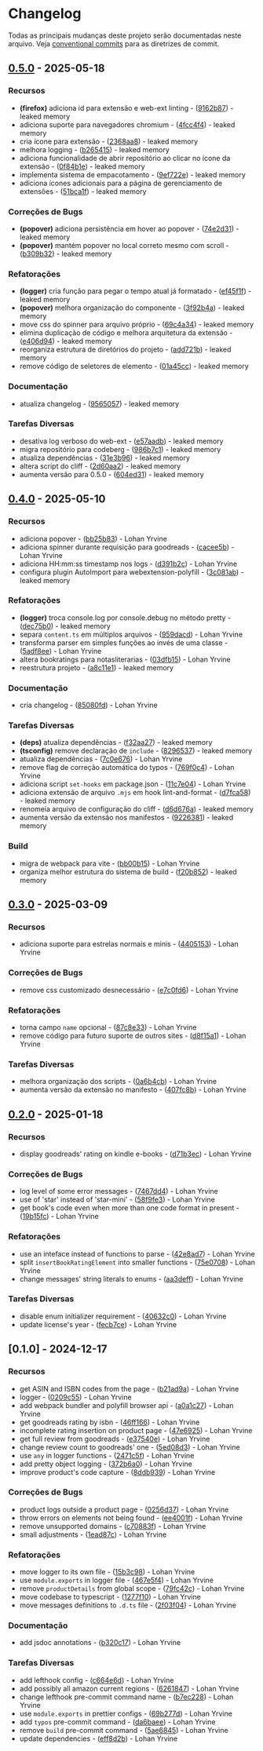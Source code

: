 # Changelog

Todas as principais mudanças deste projeto serão documentadas neste arquivo. Veja [conventional commits](https://www.conventionalcommits.org/) para as diretrizes de commit.

## [0.5.0](https://codeberg.org/notas-literarias/notas-literarias/compare/v0.4.0..v0.5.0) - 2025-05-18

### Recursos

- **(firefox)** adiciona id para extensão e web-ext linting - ([9162b87](https://codeberg.org/notas-literarias/notas-literarias/commit/9162b87a990d3c098753ea2d3571563023af1251)) - leaked memory
- adiciona suporte para navegadores chromium - ([4fcc4f4](https://codeberg.org/notas-literarias/notas-literarias/commit/4fcc4f4762ea454369394ed7043a582900bcc102)) - leaked memory
- cria ícone para extensão - ([2368aa8](https://codeberg.org/notas-literarias/notas-literarias/commit/2368aa8e393d15627602334e565aa6423901f600)) - leaked memory
- melhora logging - ([b265415](https://codeberg.org/notas-literarias/notas-literarias/commit/b265415fd48ec287846f1b04fdf1d21a45ea61bb)) - leaked memory
- adiciona funcionalidade de abrir repositório ao clicar no ícone da extensão - ([0f84b1e](https://codeberg.org/notas-literarias/notas-literarias/commit/0f84b1e7d0add273059c7bb338b379988f740c1c)) - leaked memory
- implementa sistema de empacotamento - ([9ef722e](https://codeberg.org/notas-literarias/notas-literarias/commit/9ef722ec99ec8b8d8014893d7f1eed9d451040d4)) - leaked memory
- adiciona ícones adicionais para a página de gerenciamento de extensões - ([51bca1f](https://codeberg.org/notas-literarias/notas-literarias/commit/51bca1fd2883161da90994e2a7b2ccf044b56a07)) - leaked memory

### Correções de Bugs

- **(popover)** adiciona persistência em hover ao popover - ([74e2d31](https://codeberg.org/notas-literarias/notas-literarias/commit/74e2d3196c3d221568836b6d0ba966699928e4d6)) - leaked memory
- **(popover)** mantém popover no local correto mesmo com scroll - ([b309b32](https://codeberg.org/notas-literarias/notas-literarias/commit/b309b32262fafb2a9a305aa423d0ed2e662cdfaa)) - leaked memory

### Refatorações

- **(logger)** cria função para pegar o tempo atual já formatado - ([ef45f1f](https://codeberg.org/notas-literarias/notas-literarias/commit/ef45f1ff027b53a3d02db68e74ef2c80d82a892c)) - leaked memory
- **(popover)** melhora organização do componente - ([3f92b4a](https://codeberg.org/notas-literarias/notas-literarias/commit/3f92b4ac97dd86919120529ce8d094dfa72ba16b)) - leaked memory
- move css do spinner para arquivo próprio - ([69c4a34](https://codeberg.org/notas-literarias/notas-literarias/commit/69c4a349a48dd42d43d9630793117204d5d291f3)) - leaked memory
- elimina duplicação de código e melhora arquitetura da extensão - ([e406d94](https://codeberg.org/notas-literarias/notas-literarias/commit/e406d9477b9684570e94b8ea45b3ec16dde174b9)) - leaked memory
- reorganiza estrutura de diretórios do projeto - ([add721b](https://codeberg.org/notas-literarias/notas-literarias/commit/add721b6e2c5beecc3c0ec1432456058a4f9a902)) - leaked memory
- remove código de seletores de elemento - ([01a45cc](https://codeberg.org/notas-literarias/notas-literarias/commit/01a45cc257eafc19122e17c3df162a57052f2d6c)) - leaked memory

### Documentação

- atualiza changelog - ([9565057](https://codeberg.org/notas-literarias/notas-literarias/commit/9565057a696ed53f96dd5ccb8b8a15d1bde1918a)) - leaked memory

### Tarefas Diversas

- desativa log verboso do web-ext - ([e57aadb](https://codeberg.org/notas-literarias/notas-literarias/commit/e57aadb44ee12060346f875317bec80fb90a29d7)) - leaked memory
- migra repositório para codeberg - ([986b7c1](https://codeberg.org/notas-literarias/notas-literarias/commit/986b7c15a06f92e1fbdd680e0b1279918a275bcd)) - leaked memory
- atualiza dependências - ([31e3b96](https://codeberg.org/notas-literarias/notas-literarias/commit/31e3b96c13738a9e9ae55986d304fcf3cacf88e1)) - leaked memory
- altera script do cliff - ([2d60aa2](https://codeberg.org/notas-literarias/notas-literarias/commit/2d60aa2de772d674108ed201d1cbd734bd89784b)) - leaked memory
- aumenta versão para 0.5.0 - ([604ed31](https://codeberg.org/notas-literarias/notas-literarias/commit/604ed31d1af39a4662f4390fcc6337722c8e0c5e)) - leaked memory

## [0.4.0](https://codeberg.org/notas-literarias/notas-literarias/compare/v0.3.0..v0.4.0) - 2025-05-10

### Recursos

- adiciona popover - ([bb25b83](https://codeberg.org/notas-literarias/notas-literarias/commit/bb25b834e1dd1971ef6b831a5ad2de6be3c92d50)) - Lohan Yrvine
- adiciona spinner durante requisição para goodreads - ([cacee5b](https://codeberg.org/notas-literarias/notas-literarias/commit/cacee5b59e68f33e163e5cf8de00d9c1bab8176b)) - Lohan Yrvine
- adiciona HH:mm:ss timestamp nos logs - ([d391b2c](https://codeberg.org/notas-literarias/notas-literarias/commit/d391b2caa01f47051df8f7de0a714daa3e73146f)) - Lohan Yrvine
- configura plugin AutoImport para webextension-polyfill - ([3c081ab](https://codeberg.org/notas-literarias/notas-literarias/commit/3c081abfa8839ae9ef30cb721f7d16d430f94cbf)) - leaked memory

### Refatorações

- **(logger)** troca console.log por console.debug no método pretty - ([dec75b0](https://codeberg.org/notas-literarias/notas-literarias/commit/dec75b083e2e12db19c15a5229f2e3cba6160679)) - leaked memory
- separa `content.ts` em múltiplos arquivos - ([959dacd](https://codeberg.org/notas-literarias/notas-literarias/commit/959dacd82f6ac48855904532789dfcbaf222185c)) - Lohan Yrvine
- transforma parser em simples funções ao invés de uma classe - ([5adf8ee](https://codeberg.org/notas-literarias/notas-literarias/commit/5adf8eefc5710685050d1db8c525419427b703b9)) - Lohan Yrvine
- altera bookratings para notasliterarias - ([03dfb15](https://codeberg.org/notas-literarias/notas-literarias/commit/03dfb15c156c8b240f796486f196f8754eabc2d0)) - Lohan Yrvine
- reestrutura projeto - ([a8c11e1](https://codeberg.org/notas-literarias/notas-literarias/commit/a8c11e1c33d4eaf832d97ccc21747c3a44888b80)) - leaked memory

### Documentação

- cria changelog - ([85080fd](https://codeberg.org/notas-literarias/notas-literarias/commit/85080fdac825161807d1670c463edad066ea7268)) - Lohan Yrvine

### Tarefas Diversas

- **(deps)** atualiza dependências - ([f32aa27](https://codeberg.org/notas-literarias/notas-literarias/commit/f32aa27c521f892f9b26aa53821112157e6bf517)) - leaked memory
- **(tsconfig)** remove declaração de `include` - ([8296537](https://codeberg.org/notas-literarias/notas-literarias/commit/8296537efe3b7d7c24f2afa41b561ad9a4404dbf)) - leaked memory
- atualiza dependências - ([7c0e676](https://codeberg.org/notas-literarias/notas-literarias/commit/7c0e6764f5e839bfb223b0e79f2c957ee45bf0e4)) - Lohan Yrvine
- remove flag de correção automática do typos - ([769f0c4](https://codeberg.org/notas-literarias/notas-literarias/commit/769f0c4d397a47e9dc628d7756d11e5e06501479)) - Lohan Yrvine
- adiciona script `set-hooks` em package.json - ([11c7e04](https://codeberg.org/notas-literarias/notas-literarias/commit/11c7e043e1ed21b6bd75992276f73b033a3e5ef1)) - Lohan Yrvine
- adiciona extensão de arquivo `.mjs` em hook lint-and-format - ([d7fca58](https://codeberg.org/notas-literarias/notas-literarias/commit/d7fca580d1838fe6ad42e974fd7eba9508b7fd64)) - leaked memory
- renomeia arquivo de configuração do cliff - ([d6d676a](https://codeberg.org/notas-literarias/notas-literarias/commit/d6d676ae8cf1294ae1a7ab9ed5d4e3c3365848f9)) - leaked memory
- aumenta versão da extensão nos manifestos - ([9226381](https://codeberg.org/notas-literarias/notas-literarias/commit/92263811b1dcb7bed8c215bc555b710f956e699f)) - leaked memory

### Build

- migra de webpack para vite - ([bb00b15](https://codeberg.org/notas-literarias/notas-literarias/commit/bb00b157a0ffb18d544501fd5442d22ecfc8bd5b)) - Lohan Yrvine
- organiza melhor estrutura do sistema de build - ([f20b852](https://codeberg.org/notas-literarias/notas-literarias/commit/f20b852060d79b6fcc190a1b4879005d36b87039)) - leaked memory

## [0.3.0](https://codeberg.org/notas-literarias/notas-literarias/compare/v0.2.0..v0.3.0) - 2025-03-09

### Recursos

- adiciona suporte para estrelas normais e minis - ([4405153](https://codeberg.org/notas-literarias/notas-literarias/commit/440515395403832a81576c4e34f6f427699877d7)) - Lohan Yrvine

### Correções de Bugs

- remove css customizado desnecessário - ([e7c0fd6](https://codeberg.org/notas-literarias/notas-literarias/commit/e7c0fd60ee57c3886d9e88269abd513eb988c201)) - Lohan Yrvine

### Refatorações

- torna campo `name` opcional - ([87c8e33](https://codeberg.org/notas-literarias/notas-literarias/commit/87c8e338f9625f4713105c6b0fbc84373dee5ff0)) - Lohan Yrvine
- remove código para futuro suporte de outros sites - ([d8f15a1](https://codeberg.org/notas-literarias/notas-literarias/commit/d8f15a17ddd7c0a0ca56acfd737ec01c9fdcb59c)) - Lohan Yrvine

### Tarefas Diversas

- melhora organização dos scripts - ([0a6b4cb](https://codeberg.org/notas-literarias/notas-literarias/commit/0a6b4cba669be361603a6880b88b2c6c64df63d2)) - Lohan Yrvine
- aumenta versão da extensão no manifesto - ([407fc8b](https://codeberg.org/notas-literarias/notas-literarias/commit/407fc8b5ceaa45b0eceabeac7ff494f21816c733)) - Lohan Yrvine

## [0.2.0](https://codeberg.org/notas-literarias/notas-literarias/compare/v0.1.0..v0.2.0) - 2025-01-18

### Recursos

- display goodreads' rating on kindle e-books - ([d71b3ec](https://codeberg.org/notas-literarias/notas-literarias/commit/d71b3ecfe9efe8c3042401fd84c4bfbebaf89748)) - Lohan Yrvine

### Correções de Bugs

- log level of some error messages - ([7467dd4](https://codeberg.org/notas-literarias/notas-literarias/commit/7467dd4f7fa328b3fe3920da2420a7aab0c04adb)) - Lohan Yrvine
- use of 'star' instead of 'star-mini' - ([58f9fe3](https://codeberg.org/notas-literarias/notas-literarias/commit/58f9fe3d3eadd6d70d2736b9e5759b32a7d5605e)) - Lohan Yrvine
- get book's code even when more than one code format in present - ([19b15fc](https://codeberg.org/notas-literarias/notas-literarias/commit/19b15fcc9c2046f11b59e4e31fa8173194d36ba3)) - Lohan Yrvine

### Refatorações

- use an inteface instead of functions to parse - ([42e8ad7](https://codeberg.org/notas-literarias/notas-literarias/commit/42e8ad7f50cf9fe5b64e11e7fc1b8bc078509a13)) - Lohan Yrvine
- split `insertBookRatingElement` into smaller functions - ([75e0708](https://codeberg.org/notas-literarias/notas-literarias/commit/75e07088935df72808addbbae59f02ead77ae87a)) - Lohan Yrvine
- change messages' string literals to enums - ([aa3deff](https://codeberg.org/notas-literarias/notas-literarias/commit/aa3deff3210694f633cb1805c123107449c7b65d)) - Lohan Yrvine

### Tarefas Diversas

- disable enum initializer requirement - ([40632c0](https://codeberg.org/notas-literarias/notas-literarias/commit/40632c046a7ec525c4403a3b89225d4ce2207743)) - Lohan Yrvine
- update license's year - ([fecb7ce](https://codeberg.org/notas-literarias/notas-literarias/commit/fecb7ce9c48f4bea15974b7e2fd3120b7ac443d8)) - Lohan Yrvine

## [0.1.0] - 2024-12-17

### Recursos

- get ASIN and ISBN codes from the page - ([b21ad9a](https://codeberg.org/notas-literarias/notas-literarias/commit/b21ad9ab75637a5c9e9f45dc7af6821420774bb3)) - Lohan Yrvine
- logger - ([0209c55](https://codeberg.org/notas-literarias/notas-literarias/commit/0209c5557e6ba2d39d66c3f6b5d01c142a6a1193)) - Lohan Yrvine
- add webpack bundler and polyfill browser api - ([a0a1c27](https://codeberg.org/notas-literarias/notas-literarias/commit/a0a1c27b9b86d4e95e4a49003276b2292e17cf11)) - Lohan Yrvine
- get goodreads rating by isbn - ([46ff166](https://codeberg.org/notas-literarias/notas-literarias/commit/46ff16612b2fb1ea83f4b050b1ce4bcca6a23156)) - Lohan Yrvine
- incomplete rating insertion on product page - ([47e6925](https://codeberg.org/notas-literarias/notas-literarias/commit/47e6925c4147fda42ce192c864bd38b53309fc7a)) - Lohan Yrvine
- get full review from goodreads - ([e37540e](https://codeberg.org/notas-literarias/notas-literarias/commit/e37540e5bcacd40b892c83c4e478ac27a07fdb7c)) - Lohan Yrvine
- change review count to goodreads' one - ([5ed08d3](https://codeberg.org/notas-literarias/notas-literarias/commit/5ed08d36d8af7fdf856d1cbe3c5d48ccbc88d3ac)) - Lohan Yrvine
- use `any` in logger functions - ([2471c5f](https://codeberg.org/notas-literarias/notas-literarias/commit/2471c5f6ddc6e04cdf17dd4be3d7c6fa4117f1cf)) - Lohan Yrvine
- add pretty object logging - ([372b6a0](https://codeberg.org/notas-literarias/notas-literarias/commit/372b6a03dad87736fee208e1ff26fc5f58302b25)) - Lohan Yrvine
- improve product's code capture - ([8ddb939](https://codeberg.org/notas-literarias/notas-literarias/commit/8ddb9391c8a8ed7c0576cc01679bcdbb3254df76)) - Lohan Yrvine

### Correções de Bugs

- product logs outside a product page - ([0256d37](https://codeberg.org/notas-literarias/notas-literarias/commit/0256d3778d195297ac8344b5862913518d038563)) - Lohan Yrvine
- throw errors on elements not being found - ([ee4001f](https://codeberg.org/notas-literarias/notas-literarias/commit/ee4001f953295ecbd8c6e087a922a74fb1433e12)) - Lohan Yrvine
- remove unsupported domains - ([c70883f](https://codeberg.org/notas-literarias/notas-literarias/commit/c70883fc4a1a47cd546396c911ae913482f33142)) - Lohan Yrvine
- small adjustments - ([1ead87c](https://codeberg.org/notas-literarias/notas-literarias/commit/1ead87c1670bfa1f698d6f21a385fce495af341b)) - Lohan Yrvine

### Refatorações

- move logger to its own file - ([15b3c98](https://codeberg.org/notas-literarias/notas-literarias/commit/15b3c984899d8a991e895da887a2b21f7cebf741)) - Lohan Yrvine
- use `module.exports` in logger file - ([467e5f4](https://codeberg.org/notas-literarias/notas-literarias/commit/467e5f423eda1e4de93e35f00f5c1e75b0c1ae3e)) - Lohan Yrvine
- remove `productDetails` from global scope - ([79fc42c](https://codeberg.org/notas-literarias/notas-literarias/commit/79fc42ca8d9435c0bb0b096e06d01e232e80175a)) - Lohan Yrvine
- move codebase to typescript - ([1277f10](https://codeberg.org/notas-literarias/notas-literarias/commit/1277f10e065ca15a1be53165683d0f2ab710caea)) - Lohan Yrvine
- move messages definitions to `.d.ts` file - ([2f03f04](https://codeberg.org/notas-literarias/notas-literarias/commit/2f03f04e792605d5f2c3c8dd0a1749d93d6a38dc)) - Lohan Yrvine

### Documentação

- add jsdoc annotations - ([b320c17](https://codeberg.org/notas-literarias/notas-literarias/commit/b320c17e7483f3b22d5f3ec27aac75139da8d40a)) - Lohan Yrvine

### Tarefas Diversas

- add lefthook config - ([c664e6d](https://codeberg.org/notas-literarias/notas-literarias/commit/c664e6da4d8d100b090e465b52fd19b46a8bf645)) - Lohan Yrvine
- add possibly all amazon current regions - ([6261847](https://codeberg.org/notas-literarias/notas-literarias/commit/6261847f5b9d41ab668833aeeee36237e3c0f02b)) - Lohan Yrvine
- change lefthook pre-commit command name - ([b7ec228](https://codeberg.org/notas-literarias/notas-literarias/commit/b7ec2280b6c2078de18f18132b326ce2e55a46cf)) - Lohan Yrvine
- use `module.exports` in prettier configs - ([69b277d](https://codeberg.org/notas-literarias/notas-literarias/commit/69b277d1ae7e3ab6d0d477067e008a7919e5e4f5)) - Lohan Yrvine
- add `typos` pre-commit command - ([da6baee](https://codeberg.org/notas-literarias/notas-literarias/commit/da6baeebf8e74bb9d6e7e76b752cc8e1ea76b585)) - Lohan Yrvine
- remove `build` pre-commit command - ([5ae6845](https://codeberg.org/notas-literarias/notas-literarias/commit/5ae684540caddab72bb0d73bb1d248e9ba6e55ba)) - Lohan Yrvine
- update dependencies - ([eff8d2b](https://codeberg.org/notas-literarias/notas-literarias/commit/eff8d2ba9e08183dd64c17f9a52ea79d1f9ea769)) - Lohan Yrvine

<!-- gerado por git-cliff -->
